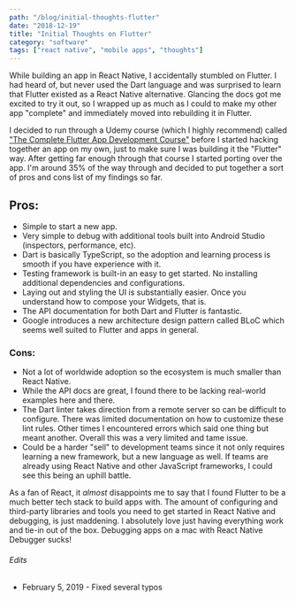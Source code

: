```yaml
---
path: "/blog/initial-thoughts-flutter"
date: "2018-12-19"
title: "Initial Thoughts on Flutter"
category: "software"
tags: ["react native", "mobile apps", "thoughts"]
---
```


While building an app in React Native, I accidentally stumbled on Flutter. I had heard of, but never used the Dart language and was surprised to learn that Flutter existed as a React Native alternative. Glancing the docs got me excited to try it out, so I wrapped up as much as I could to make my other app "complete" and immediately moved into rebuilding it in Flutter.

I decided to run through a Udemy course (which I highly recommend) called ["The Complete Flutter App Development Course"](https://www.udemy.com/flutter-dart-the-complete-flutter-app-development-course/) before I started hacking together an app on my own, just to make sure I was building it the "Flutter" way. After getting far enough through that course I started porting over the app. I'm around 35% of the way through and decided to put together a sort of pros and cons list of my findings so far.

## Pros:

-   Simple to start a new app.
-   Very simple to debug with additional tools built into Android Studio (inspectors, performance, etc).
-   Dart is basically TypeScript, so the adoption and learning process is smooth if you have experience with it.
-   Testing framework is built-in an easy to get started. No installing additional dependencies and configurations.
-   Laying out and styling the UI is substantially easier. Once you understand how to compose your Widgets, that is.
-   The API documentation for both Dart and Flutter is fantastic.
-   Google introduces a new architecture design pattern called BLoC which seems well suited to Flutter and apps in general.

### Cons:

-   Not a lot of worldwide adoption so the ecosystem is much smaller than React Native.
-   While the API docs are great, I found there to be lacking real-world examples here and there.
-   The Dart linter takes direction from a remote server so can be difficult to configure. There was limited documentation on how to customize these lint rules. Other times I encountered errors which said one thing but meant another. Overall this was a very limited and tame issue.
-   Could be a harder "sell" to development teams since it not only requires learning a new framework, but a new language as well. If teams are already using React Native and other JavaScript frameworks, I could see this being an uphill battle.

As a fan of React, it _almost_ disappoints me to say that I found Flutter to be a much better tech stack to build apps with. The amount of configuring and third-party libraries and tools you need to get started in React Native and debugging, is just maddening. I absolutely love just having everything work and tie-in out of the box. Debugging apps on a mac with React Native Debugger sucks!

###### Edits

-   February 5, 2019 - Fixed several typos
